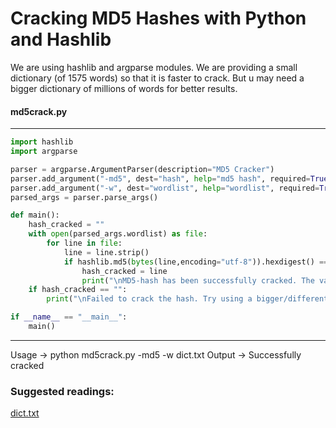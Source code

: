 # Cracking MD5 Hashes with Python and Hashlib

We are using hashlib and argparse modules. We are providing a small dictionary (of 1575 words) so that it is faster to crack. But u may need a bigger dictionary of millions of words for better results.

#### md5crack.py
---------------------------------------------------------------------
```python
import hashlib
import argparse

parser = argparse.ArgumentParser(description="MD5 Cracker")
parser.add_argument("-md5", dest="hash", help="md5 hash", required=True)    # required argument
parser.add_argument("-w", dest="wordlist", help="wordlist", required=True)     # required argument
parsed_args = parser.parse_args()

def main(): 
    hash_cracked = ""
    with open(parsed_args.wordlist) as file:
        for line in file:
            line = line.strip()
            if hashlib.md5(bytes(line,encoding="utf-8")).hexdigest() == parsed_args.hash:
                hash_cracked = line
                print("\nMD5-hash has been successfully cracked. The value is %s."%line)
    if hash_cracked == "":
        print("\nFailed to crack the hash. Try using a bigger/different dictionary.")

if __name__ == "__main__":
    main()

```
---------------------------------------------------------------------

Usage -> python md5crack.py -md5 <hash> -w dict.txt
Output -> Successfully cracked

### Suggested readings:

[dict.txt](https://github.com/SathvikTn/Python-Scripts/blob/master/dict.txt)